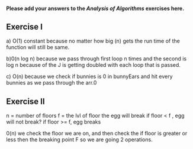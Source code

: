 #### Please add your answers to the ***Analysis of  Algorithms*** exercises here.

## Exercise I

a) O(1) constant because no matter how big (n) gets the run time of the function will still be same.


b)0(n log n) because we pass through first loop n times  and the second is log n because of the J is getting doubled with each loop that is passed.


c) O(n) because we check if bunnies is 0 in bunnyEars and hit every bunnies as we pass through the arr.0


## Exercise II


n = number of floors
f = the lvl of floor the egg will break
if floor < f , egg will not break?
if floor >= f, egg breaks

0(n) we check the floor we are on, and then check the if floor is greater or less then the breaking point F so we are going 2 operations.